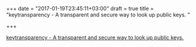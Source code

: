 +++
date = "2017-01-19T23:45:11+03:00"
draft = true
title = "keytransparency - A transparent and secure way to look up public keys. "

+++

<p><a href="https://t.co/T8xNeCvR1J">keytransparency - A transparent and secure way to look up public keys. </a></p>

